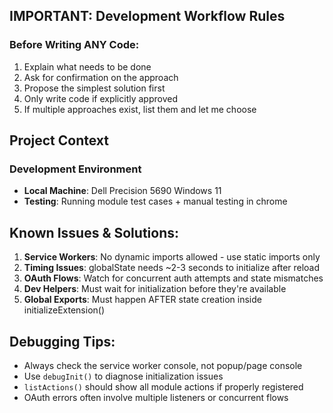 ## IMPORTANT: Development Workflow Rules
### Before Writing ANY Code:
1. Explain what needs to be done
2. Ask for confirmation on the approach
3. Propose the simplest solution first
4. Only write code if explicitly approved
5. If multiple approaches exist, list them and let me choose

## Project Context

### Development Environment
- **Local Machine**: Dell Precision 5690 Windows 11
- **Testing**: Running module test cases + manual testing in chrome

## Known Issues & Solutions:
1. **Service Workers**: No dynamic imports allowed - use static imports only
2. **Timing Issues**: globalState needs ~2-3 seconds to initialize after reload
3. **OAuth Flows**: Watch for concurrent auth attempts and state mismatches
4. **Dev Helpers**: Must wait for initialization before they're available
5. **Global Exports**: Must happen AFTER state creation inside initializeExtension()

## Debugging Tips:
- Always check the service worker console, not popup/page console
- Use `debugInit()` to diagnose initialization issues  
- `listActions()` should show all module actions if properly registered
- OAuth errors often involve multiple listeners or concurrent flows